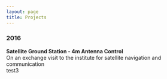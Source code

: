 ```yaml
---
layout: page
title: Projects
---
```



<h3>
    <a name='2016'></a> 2016
</h3>
<div class="media">
    <div class="media-body">
       <p class="media-heading">
          <strong>Satellite Ground Station - 4m Antenna Control</strong><br />
          On an exchange visit to the institute for satellite navigation and communication 
          <br />
          test3
       </p>
    </div>
</div>


